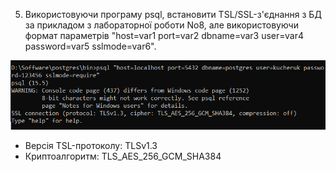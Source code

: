 5. Використовуючи програму psql, встановити TSL/SSL-з'єднання з БД за прикладом з лабораторної роботи No8, але використовуючи формат параметрів "host=var1 port=var2 dbname=var3 user=var4 password=var5 sslmode=var6".

![Alt text](./images/5.png)

- Версія TSL-протоколу: TLSv1.3
- Криптоалгоритм: TLS_AES_256_GCM_SHA384
